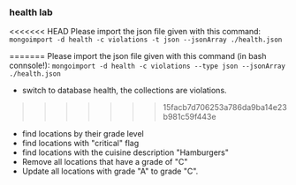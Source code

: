 ### health lab

<<<<<<< HEAD
Please import the json file given with this command:
`mongoimport -d health -c violations -t json --jsonArray ./health.json`


=======
Please import the json file given with this command (in bash connsole!):
`mongoimport -d health -c violations --type json --jsonArray ./health.json`

- switch to database health, the collections are violations.
>>>>>>> 15facb7d706253a786da9ba14e23b981c59f443e
- find locations by their grade level
- find locations with "critical" flag
- find locations with the cuisine description "Hamburgers"
- Remove all locations that have a grade of "C"
- Update all locations with grade "A" to grade "C".
